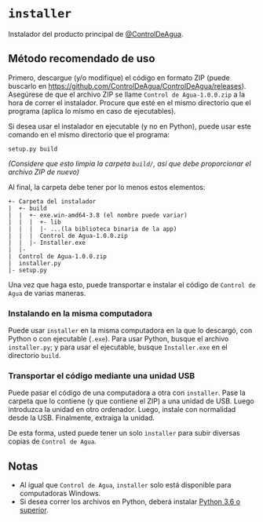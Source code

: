 # `installer`
Instalador del producto principal de [@ControlDeAgua](https://github.com/ControlDeAgua).

## Método recomendado de uso

Primero, descargue (y/o modifique) el código en formato ZIP (puede buscarlo en https://github.com/ControlDeAgua/ControlDeAgua/releases). Asegúrese de que el archivo
ZIP se llame `Control de Agua-1.0.0.zip` a la hora de correr el instalador. Procure que esté en el mismo directorio que el programa (aplica
lo mismo en caso de ejecutables).

Si desea usar el instalador en ejecutable (y no en Python), puede usar este comando en el mismo directorio que el programa:

```
setup.py build
```

_(Considere que esto limpia la carpeta `build/`, así que debe proporcionar el archivo ZIP de nuevo)_

Al final, la carpeta debe tener por lo menos estos elementos:

```
+- Carpeta del instalador
|  +- build
|  |  +- exe.win-amd64-3.8 (el nombre puede variar)
|  |  |  +- lib
|  |  |  |- ...(la biblioteca binaria de la app)
|  |  |  Control de Agua-1.0.0.zip
|  |  |- Installer.exe
|  |-
|  Control de Agua-1.0.0.zip
|  installer.py
|- setup.py
```

Una vez que haga esto, puede transportar e instalar
el código de `Control de Agua` de varias maneras.

### Instalando en la misma computadora

Puede usar `installer` en la misma computadora en la que lo descargó, con Python o con ejecutable (`.exe`). Para usar Python,
busque el archivo `installer.py`; y para usar el ejecutable, busque `Installer.exe` en el directorio `build`.

### Transportar el código mediante una unidad USB

Puede pasar el código de una computadora a otra con `installer`. Pase la carpeta que lo contiene (y que contiene el ZIP) a una unidad de USB. Luego
introduzca la unidad en otro ordenador. Luego, instale con normalidad desde la USB. Finalmente, extraiga la unidad.

De esta forma, usted puede tener un solo `installer` para subir diversas copias de `Control de Agua`.

## Notas

- Al igual que `Control de Agua`, `installer` solo está disponible para computadoras Windows.
- Si desea correr los archivos en Python, deberá instalar [Python 3.6 o superior](https://python.org/downloads).
